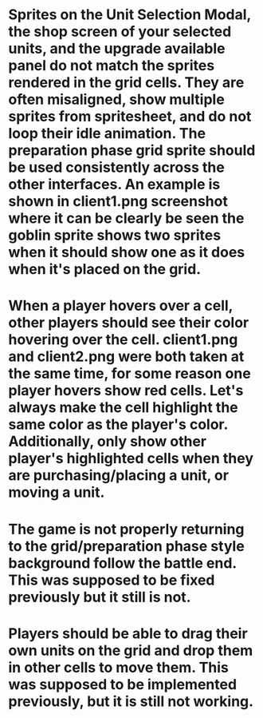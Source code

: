 # Sprites on the Unit Selection Modal, the shop screen of your selected units, and the upgrade available panel do not match the sprites rendered in the grid cells. They are often misaligned, show multiple sprites from spritesheet, and do not loop their idle animation. The preparation phase grid sprite should be used consistently across the other interfaces. An example is shown in client1.png screenshot where it can be clearly be seen the goblin sprite shows two sprites when it should show one as it does when it's placed on the grid.


# When a player hovers over a cell, other players should see their color hovering over the cell. client1.png and client2.png were both taken at the same time, for some reason one player hovers show red cells. Let's always make the cell highlight the same color as the player's color. Additionally, only show other player's highlighted cells when they are purchasing/placing a unit, or moving a unit.

# The game is not properly returning to the grid/preparation phase style background follow the battle end. This was supposed to be fixed previously but it still is not.

# Players should be able to drag their own units on the grid and drop them in other cells to move them. This was supposed to be implemented previously, but it is still not working.
